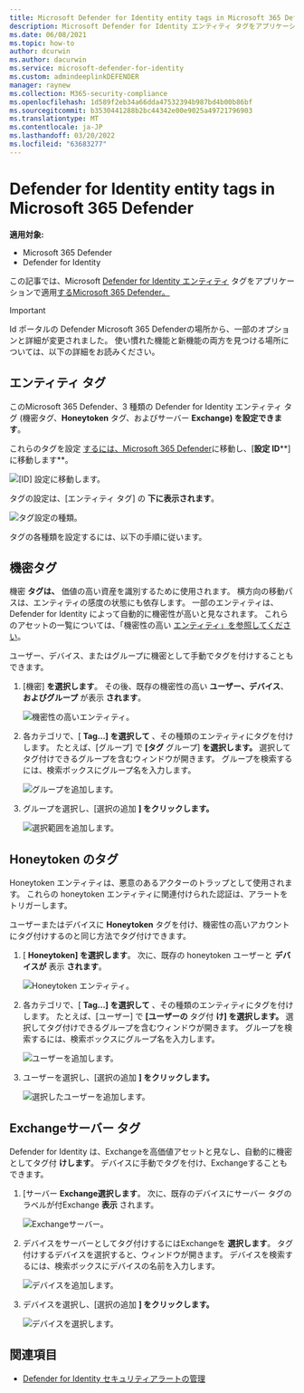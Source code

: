 ```yaml
---
title: Microsoft Defender for Identity entity tags in Microsoft 365 Defender
description: Microsoft Defender for Identity エンティティ タグをアプリケーションに適用する方法についてMicrosoft 365 Defender
ms.date: 06/08/2021
ms.topic: how-to
author: dcurwin
ms.author: dacurwin
ms.service: microsoft-defender-for-identity
ms.custom: admindeeplinkDEFENDER
manager: raynew
ms.collection: M365-security-compliance
ms.openlocfilehash: 1d589f2eb34a66dda47532394b987bd4b00b86bf
ms.sourcegitcommit: b3530441288b2bc44342e00e9025a49721796903
ms.translationtype: MT
ms.contentlocale: ja-JP
ms.lasthandoff: 03/20/2022
ms.locfileid: "63683277"
---
```

# <a name="defender-for-identity-entity-tags-in-microsoft-365-defender"></a>Defender for Identity entity tags in Microsoft 365 Defender

**適用対象:**

- Microsoft 365 Defender
- Defender for Identity

この記事では、Microsoft [Defender for Identity エンティティ](/defender-for-identity) タグをアプリケーションで適用[するMicrosoft 365 Defender。](/microsoft-365/security/defender/overview-security-center)

>[!IMPORTANT]
>Id ポータルの Defender Microsoft 365 Defenderの場所から、一部のオプションと詳細が変更されました。 使い慣れた機能と新機能の両方を見つける場所については、以下の詳細をお読みください。

## <a name="entity-tags"></a>エンティティ タグ

このMicrosoft 365 Defender、3 種類の Defender for Identity エンティティ タグ (機密タグ、**Honeytoken** タグ、およびサーバー **Exchange) を設定できます**。 

これらのタグを設定 <a href="https://go.microsoft.com/fwlink/p/?linkid=2077139" target="_blank">するには、Microsoft 365 Defender</a>に移動し、[**設定 ID****] に移動します**。

![[ID] 設定に移動します。](../../media/defender-identity/settings-identities.png)

タグの設定は、[エンティティ タグ] の **下に表示されます**。

![タグ設定の種類。](../../media/defender-identity/tag-settings.png)

タグの各種類を設定するには、以下の手順に従います。

## <a name="sensitive--tags"></a>機密タグ

機密 **タグは、** 価値の高い資産を識別するために使用されます。 横方向の移動パスは、エンティティの感度の状態にも依存します。 一部のエンティティは、Defender for Identity によって自動的に機密性が高いと見なされます。 これらのアセットの一覧については、「機密性の高い [エンティティ」を参照してください](/defender-for-identity/manage-sensitive-honeytoken-accounts#sensitive-entities)。

ユーザー、デバイス、またはグループに機密として手動でタグを付けすることもできます。

1. [機密] **を選択します**。 その後、既存の機密性の高い **ユーザー、デバイス**、 **およびグループ** が表示 **されます**。

    ![機密性の高いエンティティ。](../../media/defender-identity/sensitive-entities.png)

1. 各カテゴリで、[ **Tag...] を選択して** 、その種類のエンティティにタグを付けします。 たとえば、[グループ] で **[タグ** グループ] **を選択します。** 選択してタグ付けできるグループを含むウィンドウが開きます。 グループを検索するには、検索ボックスにグループ名を入力します。

    ![グループを追加します。](../../media/defender-identity/add-groups.png)

1. グループを選択し、[選択の追加 **] をクリックします。**

    ![選択範囲を追加します。](../../media/defender-identity/add-selection.png)

## <a name="honeytoken-tags"></a>Honeytoken のタグ

Honeytoken エンティティは、悪意のあるアクターのトラップとして使用されます。 これらの honeytoken エンティティに関連付けられた認証は、アラートをトリガーします。

ユーザーまたはデバイスに **Honeytoken** タグを付け、機密性の高いアカウントにタグ付けするのと同じ方法でタグ付けできます。

1. [ **Honeytoken] を選択します**。 次に、既存の honeytoken ユーザーと **デバイスが** 表示 **されます**。

    ![Honeytoken エンティティ。](../../media/defender-identity/honeytoken-entities.png)

1. 各カテゴリで、[ **Tag...] を選択して** 、その種類のエンティティにタグを付けします。 たとえば、[ユーザー] で **[ユーザーの** タグ付 **け] を選択します。** 選択してタグ付けできるグループを含むウィンドウが開きます。 グループを検索するには、検索ボックスにグループ名を入力します。

    ![ユーザーを追加します。](../../media/defender-identity/add-users.png)

1. ユーザーを選択し、[選択の追加 **] をクリックします。**

    ![選択したユーザーを追加します。](../../media/defender-identity/add-selected-user.png)

## <a name="exchange-server-tags"></a>Exchangeサーバー タグ

Defender for Identity は、Exchangeを高価値アセットと見なし、自動的に機密としてタグ付 **けします**。 デバイスに手動でタグを付け、Exchangeすることもできます。

1. [サーバー **Exchange選択します**。 次に、既存のデバイスにサーバー タグのラベルが付Exchange **表示** されます。

    ![Exchangeサーバー。](../../media/defender-identity/exchange-servers.png)

1. デバイスをサーバーとしてタグ付けするにはExchangeを **選択します**。  タグ付けするデバイスを選択すると、ウィンドウが開きます。 デバイスを検索するには、検索ボックスにデバイスの名前を入力します。

    ![デバイスを追加します。](../../media/defender-identity/add-devices.png)

1. デバイスを選択し、[選択の追加 **] をクリックします。**

    ![デバイスを選択します。](../../media/defender-identity/select-device.png)

## <a name="see-also"></a>関連項目

- [Defender for Identity セキュリティアラートの管理](manage-security-alerts.md)
